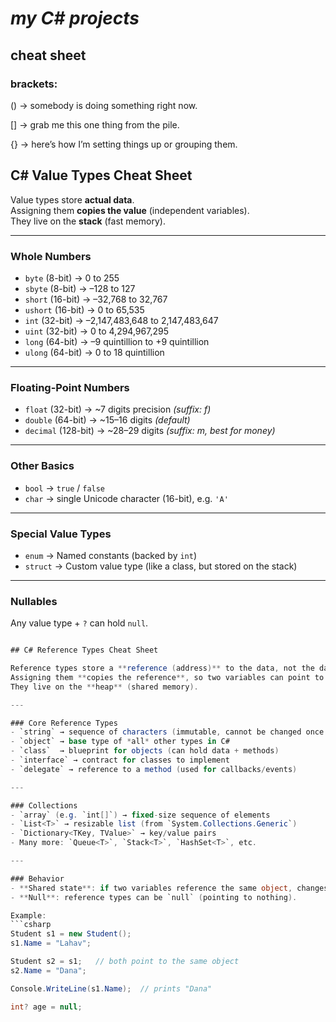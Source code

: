 # ***my C# projects***

## cheat sheet
### brackets:
() → somebody is doing something right now.

[] → grab me this one thing from the pile.

{} → here’s how I’m setting things up or grouping them.

## C# Value Types Cheat Sheet

Value types store **actual data**.  
Assigning them **copies the value** (independent variables).  
They live on the **stack** (fast memory).  

---

### Whole Numbers
- `byte`   (8-bit)   → 0 to 255  
- `sbyte`  (8-bit)   → –128 to 127  
- `short`  (16-bit)  → –32,768 to 32,767  
- `ushort` (16-bit)  → 0 to 65,535  
- `int`    (32-bit)  → –2,147,483,648 to 2,147,483,647  
- `uint`   (32-bit)  → 0 to 4,294,967,295  
- `long`   (64-bit)  → –9 quintillion to +9 quintillion  
- `ulong`  (64-bit)  → 0 to 18 quintillion  

---

### Floating-Point Numbers
- `float`   (32-bit)  → ~7 digits precision *(suffix: f)*  
- `double`  (64-bit)  → ~15–16 digits *(default)*  
- `decimal` (128-bit) → ~28–29 digits *(suffix: m, best for money)*  

---

### Other Basics
- `bool` → `true` / `false`  
- `char` → single Unicode character (16-bit), e.g. `'A'`  

---

### Special Value Types
- `enum`   → Named constants (backed by `int`)  
- `struct` → Custom value type (like a class, but stored on the stack)  

---

### Nullables
Any value type + `?` can hold `null`.  

```csharp

## C# Reference Types Cheat Sheet

Reference types store a **reference (address)** to the data, not the data itself.  
Assigning them **copies the reference**, so two variables can point to the **same object**.  
They live on the **heap** (shared memory).  

---

### Core Reference Types
- `string` → sequence of characters (immutable, cannot be changed once created)  
- `object` → base type of *all* other types in C#  
- `class`  → blueprint for objects (can hold data + methods)  
- `interface` → contract for classes to implement  
- `delegate` → reference to a method (used for callbacks/events)  

---

### Collections
- `array` (e.g. `int[]`) → fixed-size sequence of elements  
- `List<T>` → resizable list (from `System.Collections.Generic`)  
- `Dictionary<TKey, TValue>` → key/value pairs  
- Many more: `Queue<T>`, `Stack<T>`, `HashSet<T>`, etc.  

---

### Behavior
- **Shared state**: if two variables reference the same object, changes through one are visible through the other.  
- **Null**: reference types can be `null` (pointing to nothing).  

Example:
```csharp
Student s1 = new Student();
s1.Name = "Lahav";

Student s2 = s1;   // both point to the same object
s2.Name = "Dana";

Console.WriteLine(s1.Name);  // prints "Dana"

int? age = null;
